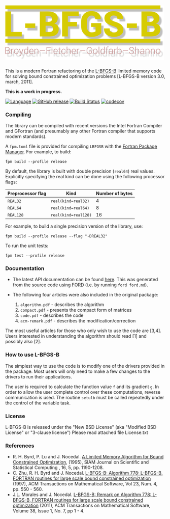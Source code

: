 ![LBFGSB](media/logo.png)
============

This is a modern Fortran refactoring of the [L-BFGS-B](http://users.iems.northwestern.edu/~nocedal/lbfgsb.html) limited memory code for solving bound constrained optimization problems [L-BFGS-B version 3.0, march, 2011].

**This is a work in progress.**

[![Language](https://img.shields.io/badge/-Fortran-734f96?logo=fortran&logoColor=white)](https://github.com/topics/fortran)
[![GitHub release](https://img.shields.io/github/release/jacobwilliams/lbfgsb.svg?style=plastic)](https://github.com/jacobwilliams/lbfgsb/releases/latest)
[![Build Status](https://github.com/jacobwilliams/lbfgsb/actions/workflows/CI.yml/badge.svg)](https://github.com/jacobwilliams/lbfgsb/actions)
[![codecov](https://codecov.io/gh/jacobwilliams/lbfgsb/branch/master/graph/badge.svg?token=BHtd51oUTE)](https://codecov.io/gh/jacobwilliams/lbfgsb)

### Compiling

The library can be compiled with recent versions the Intel Fortran Compiler and GFortran (and presumably any other Fortran compiler that supports modern standards).

A `fpm.toml` file is provided for compiling `LBFGSB` with the [Fortran Package Manager](https://github.com/fortran-lang/fpm). For example, to build:

```
fpm build --profile release
```

By default, the library is built with double precision (`real64`) real values. Explicitly specifying the real kind can be done using the following processor flags:

Preprocessor flag | Kind  | Number of bytes
----------------- | ----- | ---------------
`REAL32`  | `real(kind=real32)`  | 4
`REAL64`  | `real(kind=real64)`  | 8
`REAL128` | `real(kind=real128)` | 16

For example, to build a single precision version of the library, use:

```
fpm build --profile release --flag "-DREAL32"
```

To run the unit tests:

```
fpm test --profile release
```

### Documentation

  * The latest API documentation can be found [here](https://jacobwilliams.github.io/lbfgsb/). This was generated from the source code using [FORD](https://github.com/Fortran-FOSS-Programmers/ford) (i.e. by running `ford ford.md`).

  * The following four articles were also included in the original package:

     1. `algorithm.pdf`     -  describes the algorithm
     2. `compact.pdf`       -  presents the compact form of matrices
     3. `code.pdf`          -  describes the code
     4. `acm-remark.pdf`    -  describes the modification/correction

   The most useful articles for those who only wish to use the code
   are [3,4]. Users interested in understanding the algorithm should
   read [1] and possibly also [2].

### How to use L-BFGS-B

The simplest way to use the code is to modify one of the
drivers provided in the package.  Most users will only need to make
a few changes to the drivers to run their applications.

The user is required to calculate the function value `f` and its gradient `g`.
In order to allow the user complete control over these computations,
reverse communication is used.  The routine `setulb` must be called
repeatedly under the control of the variable task.

### License

L-BFGS-B is released under the "New BSD License" (aka "Modified BSD License" or
"3-clause license")
Please read attached file License.txt

### References

* R. H. Byrd, P. Lu and J. Nocedal. [A Limited Memory Algorithm for Bound Constrained Optimization](http://www.ece.northwestern.edu/~nocedal/PSfiles/limited.ps.gz), (1995), SIAM Journal on Scientific and Statistical Computing , 16, 5, pp. 1190-1208.
* C. Zhu, R. H. Byrd and J. Nocedal. [L-BFGS-B: Algorithm 778: L-BFGS-B, FORTRAN routines for large scale bound constrained optimization](http://www.ece.northwestern.edu/~nocedal/PSfiles/lbfgsb.ps.gz) (1997), ACM Transactions on Mathematical Software, Vol 23, Num. 4, pp. 550 - 560.
* J.L. Morales and J. Nocedal. [L-BFGS-B: Remark on Algorithm 778: L-BFGS-B, FORTRAN routines for large scale bound constrained optimization](http://www.ece.northwestern.edu/~morales/PSfiles/acm-remark.pdf) (2011), ACM Transactions on Mathematical Software, Volume 38, Issue 1, No. 7, pp 1 - 4.